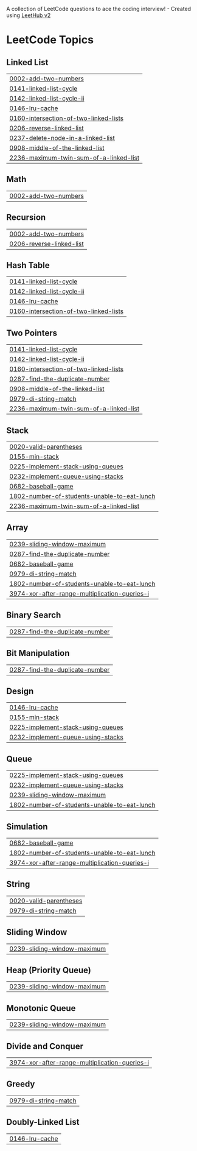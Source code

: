 A collection of LeetCode questions to ace the coding interview! - Created using [LeetHub v2](https://github.com/arunbhardwaj/LeetHub-2.0)
<!---LeetCode Topics Start-->
# LeetCode Topics
## Linked List
|  |
| ------- |
| [0002-add-two-numbers](https://github.com/asad0206/NeetCode-Soln./tree/master/0002-add-two-numbers) |
| [0141-linked-list-cycle](https://github.com/asad0206/NeetCode-Soln./tree/master/0141-linked-list-cycle) |
| [0142-linked-list-cycle-ii](https://github.com/asad0206/NeetCode-Soln./tree/master/0142-linked-list-cycle-ii) |
| [0146-lru-cache](https://github.com/asad0206/NeetCode-Soln./tree/master/0146-lru-cache) |
| [0160-intersection-of-two-linked-lists](https://github.com/asad0206/NeetCode-Soln./tree/master/0160-intersection-of-two-linked-lists) |
| [0206-reverse-linked-list](https://github.com/asad0206/NeetCode-Soln./tree/master/0206-reverse-linked-list) |
| [0237-delete-node-in-a-linked-list](https://github.com/asad0206/NeetCode-Soln./tree/master/0237-delete-node-in-a-linked-list) |
| [0908-middle-of-the-linked-list](https://github.com/asad0206/NeetCode-Soln./tree/master/0908-middle-of-the-linked-list) |
| [2236-maximum-twin-sum-of-a-linked-list](https://github.com/asad0206/NeetCode-Soln./tree/master/2236-maximum-twin-sum-of-a-linked-list) |
## Math
|  |
| ------- |
| [0002-add-two-numbers](https://github.com/asad0206/NeetCode-Soln./tree/master/0002-add-two-numbers) |
## Recursion
|  |
| ------- |
| [0002-add-two-numbers](https://github.com/asad0206/NeetCode-Soln./tree/master/0002-add-two-numbers) |
| [0206-reverse-linked-list](https://github.com/asad0206/NeetCode-Soln./tree/master/0206-reverse-linked-list) |
## Hash Table
|  |
| ------- |
| [0141-linked-list-cycle](https://github.com/asad0206/NeetCode-Soln./tree/master/0141-linked-list-cycle) |
| [0142-linked-list-cycle-ii](https://github.com/asad0206/NeetCode-Soln./tree/master/0142-linked-list-cycle-ii) |
| [0146-lru-cache](https://github.com/asad0206/NeetCode-Soln./tree/master/0146-lru-cache) |
| [0160-intersection-of-two-linked-lists](https://github.com/asad0206/NeetCode-Soln./tree/master/0160-intersection-of-two-linked-lists) |
## Two Pointers
|  |
| ------- |
| [0141-linked-list-cycle](https://github.com/asad0206/NeetCode-Soln./tree/master/0141-linked-list-cycle) |
| [0142-linked-list-cycle-ii](https://github.com/asad0206/NeetCode-Soln./tree/master/0142-linked-list-cycle-ii) |
| [0160-intersection-of-two-linked-lists](https://github.com/asad0206/NeetCode-Soln./tree/master/0160-intersection-of-two-linked-lists) |
| [0287-find-the-duplicate-number](https://github.com/asad0206/NeetCode-Soln./tree/master/0287-find-the-duplicate-number) |
| [0908-middle-of-the-linked-list](https://github.com/asad0206/NeetCode-Soln./tree/master/0908-middle-of-the-linked-list) |
| [0979-di-string-match](https://github.com/asad0206/NeetCode-Soln./tree/master/0979-di-string-match) |
| [2236-maximum-twin-sum-of-a-linked-list](https://github.com/asad0206/NeetCode-Soln./tree/master/2236-maximum-twin-sum-of-a-linked-list) |
## Stack
|  |
| ------- |
| [0020-valid-parentheses](https://github.com/asad0206/NeetCode-Soln./tree/master/0020-valid-parentheses) |
| [0155-min-stack](https://github.com/asad0206/NeetCode-Soln./tree/master/0155-min-stack) |
| [0225-implement-stack-using-queues](https://github.com/asad0206/NeetCode-Soln./tree/master/0225-implement-stack-using-queues) |
| [0232-implement-queue-using-stacks](https://github.com/asad0206/NeetCode-Soln./tree/master/0232-implement-queue-using-stacks) |
| [0682-baseball-game](https://github.com/asad0206/NeetCode-Soln./tree/master/0682-baseball-game) |
| [1802-number-of-students-unable-to-eat-lunch](https://github.com/asad0206/NeetCode-Soln./tree/master/1802-number-of-students-unable-to-eat-lunch) |
| [2236-maximum-twin-sum-of-a-linked-list](https://github.com/asad0206/NeetCode-Soln./tree/master/2236-maximum-twin-sum-of-a-linked-list) |
## Array
|  |
| ------- |
| [0239-sliding-window-maximum](https://github.com/asad0206/NeetCode-Soln./tree/master/0239-sliding-window-maximum) |
| [0287-find-the-duplicate-number](https://github.com/asad0206/NeetCode-Soln./tree/master/0287-find-the-duplicate-number) |
| [0682-baseball-game](https://github.com/asad0206/NeetCode-Soln./tree/master/0682-baseball-game) |
| [0979-di-string-match](https://github.com/asad0206/NeetCode-Soln./tree/master/0979-di-string-match) |
| [1802-number-of-students-unable-to-eat-lunch](https://github.com/asad0206/NeetCode-Soln./tree/master/1802-number-of-students-unable-to-eat-lunch) |
| [3974-xor-after-range-multiplication-queries-i](https://github.com/asad0206/NeetCode-Soln./tree/master/3974-xor-after-range-multiplication-queries-i) |
## Binary Search
|  |
| ------- |
| [0287-find-the-duplicate-number](https://github.com/asad0206/NeetCode-Soln./tree/master/0287-find-the-duplicate-number) |
## Bit Manipulation
|  |
| ------- |
| [0287-find-the-duplicate-number](https://github.com/asad0206/NeetCode-Soln./tree/master/0287-find-the-duplicate-number) |
## Design
|  |
| ------- |
| [0146-lru-cache](https://github.com/asad0206/NeetCode-Soln./tree/master/0146-lru-cache) |
| [0155-min-stack](https://github.com/asad0206/NeetCode-Soln./tree/master/0155-min-stack) |
| [0225-implement-stack-using-queues](https://github.com/asad0206/NeetCode-Soln./tree/master/0225-implement-stack-using-queues) |
| [0232-implement-queue-using-stacks](https://github.com/asad0206/NeetCode-Soln./tree/master/0232-implement-queue-using-stacks) |
## Queue
|  |
| ------- |
| [0225-implement-stack-using-queues](https://github.com/asad0206/NeetCode-Soln./tree/master/0225-implement-stack-using-queues) |
| [0232-implement-queue-using-stacks](https://github.com/asad0206/NeetCode-Soln./tree/master/0232-implement-queue-using-stacks) |
| [0239-sliding-window-maximum](https://github.com/asad0206/NeetCode-Soln./tree/master/0239-sliding-window-maximum) |
| [1802-number-of-students-unable-to-eat-lunch](https://github.com/asad0206/NeetCode-Soln./tree/master/1802-number-of-students-unable-to-eat-lunch) |
## Simulation
|  |
| ------- |
| [0682-baseball-game](https://github.com/asad0206/NeetCode-Soln./tree/master/0682-baseball-game) |
| [1802-number-of-students-unable-to-eat-lunch](https://github.com/asad0206/NeetCode-Soln./tree/master/1802-number-of-students-unable-to-eat-lunch) |
| [3974-xor-after-range-multiplication-queries-i](https://github.com/asad0206/NeetCode-Soln./tree/master/3974-xor-after-range-multiplication-queries-i) |
## String
|  |
| ------- |
| [0020-valid-parentheses](https://github.com/asad0206/NeetCode-Soln./tree/master/0020-valid-parentheses) |
| [0979-di-string-match](https://github.com/asad0206/NeetCode-Soln./tree/master/0979-di-string-match) |
## Sliding Window
|  |
| ------- |
| [0239-sliding-window-maximum](https://github.com/asad0206/NeetCode-Soln./tree/master/0239-sliding-window-maximum) |
## Heap (Priority Queue)
|  |
| ------- |
| [0239-sliding-window-maximum](https://github.com/asad0206/NeetCode-Soln./tree/master/0239-sliding-window-maximum) |
## Monotonic Queue
|  |
| ------- |
| [0239-sliding-window-maximum](https://github.com/asad0206/NeetCode-Soln./tree/master/0239-sliding-window-maximum) |
## Divide and Conquer
|  |
| ------- |
| [3974-xor-after-range-multiplication-queries-i](https://github.com/asad0206/NeetCode-Soln./tree/master/3974-xor-after-range-multiplication-queries-i) |
## Greedy
|  |
| ------- |
| [0979-di-string-match](https://github.com/asad0206/NeetCode-Soln./tree/master/0979-di-string-match) |
## Doubly-Linked List
|  |
| ------- |
| [0146-lru-cache](https://github.com/asad0206/NeetCode-Soln./tree/master/0146-lru-cache) |
<!---LeetCode Topics End-->